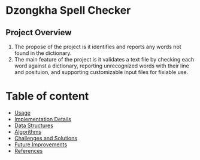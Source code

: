# Dzongkha Spell Checker

## Project Overview
1. The propose of the project is it identifies and reports any words not found in the dictionary.
2. The main feature of the project is it validates a text file by checking each word against a dictionary, reporting unrecognized words with their line and 
   posituion, and supporting customizable input files for fixiable use.

# Table of content
- [Usage](#usage)
- [Implementation Details](#implementation_details)
- [Data Structures](#data-structures)
- [Algorithms](#aligorithms)
- [Challenges and Solutions](#challenges-and-solutions)
- [Future Improvements](#Future-improvements)
- [References](#references)

